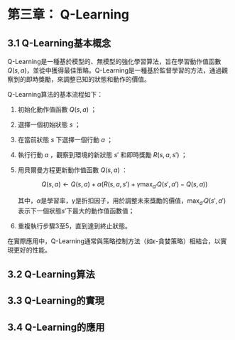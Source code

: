 # 第三章： Q-Learning

## 3.1 Q-Learning基本概念

Q-Learning是一種基於模型的、無模型的強化學習算法，旨在學習動作值函數$Q(s,a)$，並從中獲得最佳策略。Q-Learning是一種基於監督學習的方法，通過觀察到的即時獎勵，來調整已知的狀態和動作的價值。

Q-Learning算法的基本流程如下：

1. 初始化動作值函數 $Q(s,a)$ ；
2. 選擇一個初始狀態 $s$ ；
3. 在當前狀態 $s$ 下選擇一個行動 $a$ ；
4. 執行行動 $a$ ，觀察到環境的新狀態 $s'$ 和即時獎勵 $R(s,a,s')$ ；
5. 用貝爾曼方程更新動作值函數 $Q(s,a)$ ：

    $$
    Q(s,a) \leftarrow Q(s,a) + \alpha \left(R(s,a,s') + \gamma \max_{a'} Q(s',a') - Q(s,a)\right)
    $$
    
    其中，$\alpha$是學習率，$\gamma$是折扣因子，用於調整未來獎勵的價值，$\max_{a'} Q(s',a')$表示下一個狀態$s'$下最大的動作值函數值；
    
6. 重複執行步驟3至5，直到達到終止狀態。

在實際應用中，Q-Learning通常與策略控制方法（如$\epsilon$-貪婪策略）相結合，以實現更好的性能。

## 3.2 Q-Learning算法
## 3.3 Q-Learning的實現
## 3.4 Q-Learning的應用